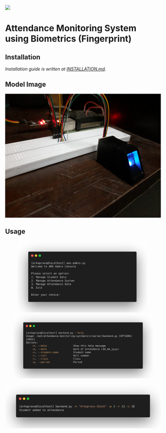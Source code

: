 ![](https://img.shields.io/badge/Work%20In%20Progress-informational)
# Attendance Monitoring System using Biometrics (Fingerprint)
## Installation

*Installation guide is written at [INSTALLATION.md](docs/INSTALLATION.md).*

## Model Image
<div align=center>
<img height=400
 src="docs/images/model.jpg">
</div>

## Usage
<div align=center>
<img align=center width=420 src="docs/images/ams-admin.png">&nbsp;
<img align=center width=450 src="docs/images/help.png">
</div>&nbsp;
<div align=center>
<img width=800
 src="docs/images/example.png">
</div>
